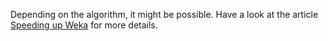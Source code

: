 
Depending on the algorithm, it might be possible. Have a look at the article [Speeding up Weka](../speeding_up_weka.md) for more details.
